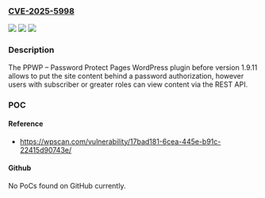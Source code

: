 ### [CVE-2025-5998](https://cve.mitre.org/cgi-bin/cvename.cgi?name=CVE-2025-5998)
![](https://img.shields.io/static/v1?label=Product&message=PPWP%20%E2%80%93%20Password%20Protect%20Pages&color=blue)
![](https://img.shields.io/static/v1?label=Version&message=0%20&color=brightgreen)
![](https://img.shields.io/static/v1?label=Vulnerability&message=CWE-280%20Improper%20Handling%20of%20Insufficient%20Permissions%20or%20Privileges&color=brightgreen)

### Description

The PPWP – Password Protect Pages WordPress plugin before version 1.9.11 allows to put the site content behind a password authorization, however users with subscriber or greater roles can view content via the REST API.

### POC

#### Reference
- https://wpscan.com/vulnerability/17bad181-6cea-445e-b91c-22415d90743e/

#### Github
No PoCs found on GitHub currently.

